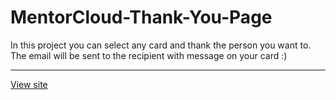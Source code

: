 # MentorCloud-Thank-You-Page
In this project you can select any card and thank the person you want to. <br>
The email will be sent to the recipient with message on your card :)
<hr/>
<a href="https://thankyou.mentorcloud.com/" target="_blank">View site</a>
